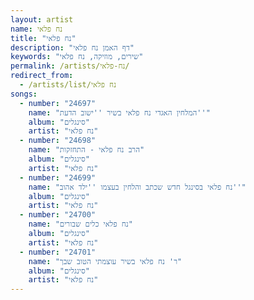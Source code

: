 ```yaml
---
layout: artist
name: נח פלאי
title: "נח פלאי"
description: "דף האמן נח פלאי"
keywords: "שירים, מוזיקה, נח פלאי"
permalink: /artists/נח-פלאי/
redirect_from:
  - /artists/list/נח פלאי
songs:
  - number: "24697"
    name: "המלחין האגדי נח פלאי בשיר ''ישוב הדעת''"
    album: "סינגלים"
    artist: "נח פלאי"
  - number: "24698"
    name: "הרב נח פלאי - התחזקות"
    album: "סינגלים"
    artist: "נח פלאי"
  - number: "24699"
    name: "נח פלאי בסינגל חדש שכתב והלחין בעצמו ''ילד אהוב''"
    album: "סינגלים"
    artist: "נח פלאי"
  - number: "24700"
    name: "נח פלאי כלים שבורים"
    album: "סינגלים"
    artist: "נח פלאי"
  - number: "24701"
    name: "ר' נח פלאי בשיר עוצמתי הטוב שבך"
    album: "סינגלים"
    artist: "נח פלאי"
---
```

